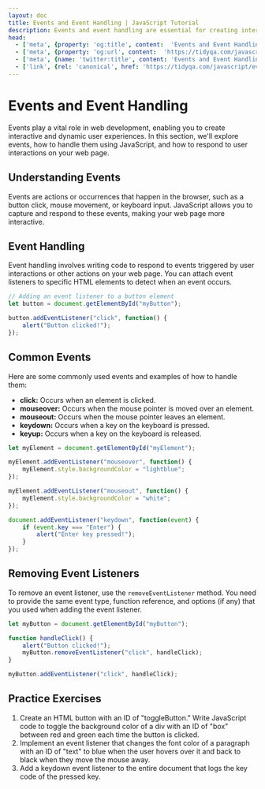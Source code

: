 ```yaml
---
layout: doc
title: Events and Event Handling | JavaScript Tutorial
description: Events and event handling are essential for creating interactive and responsive web applications. By understanding how to capture and respond to user interactions, you can provide a seamless and engaging user experience.
head:
  - ['meta', {property: 'og:title', content:  'Events and Event Handling - JavaScript Tutorial' }]
  - ['meta', {property: 'og:url', content:  'https://tidyqa.com/javascript/events-and-event-handling/' }] 
  - ['meta', {name: 'twitter:title', content: 'Events and Event Handling - JavaScript Tutorial'}]
  - ['link', {rel: 'canonical', href: 'https://tidyqa.com/javascript/events-and-event-handling/'}]
---
```


# Events and Event Handling

Events play a vital role in web development, enabling you to create interactive and dynamic user experiences. In this section, we'll explore events, how to handle them using JavaScript, and how to respond to user interactions on your web page.

## Understanding Events

Events are actions or occurrences that happen in the browser, such as a button click, mouse movement, or keyboard input. JavaScript allows you to capture and respond to these events, making your web page more interactive.

## Event Handling

Event handling involves writing code to respond to events triggered by user interactions or other actions on your web page. You can attach event listeners to specific HTML elements to detect when an event occurs.

```javascript
// Adding an event listener to a button element
let button = document.getElementById("myButton");

button.addEventListener("click", function() {
    alert("Button clicked!");
});
```

## Common Events

Here are some commonly used events and examples of how to handle them:

- **click:** Occurs when an element is clicked.
- **mouseover:** Occurs when the mouse pointer is moved over an element.
- **mouseout:** Occurs when the mouse pointer leaves an element.
- **keydown:** Occurs when a key on the keyboard is pressed.
- **keyup:** Occurs when a key on the keyboard is released.

```javascript
let myElement = document.getElementById("myElement");

myElement.addEventListener("mouseover", function() {
    myElement.style.backgroundColor = "lightblue";
});

myElement.addEventListener("mouseout", function() {
    myElement.style.backgroundColor = "white";
});

document.addEventListener("keydown", function(event) {
    if (event.key === "Enter") {
        alert("Enter key pressed!");
    }
});
```

## Removing Event Listeners

To remove an event listener, use the `removeEventListener` method. You need to provide the same event type, function reference, and options (if any) that you used when adding the event listener.

```javascript
let myButton = document.getElementById("myButton");

function handleClick() {
    alert("Button clicked!");
    myButton.removeEventListener("click", handleClick);
}

myButton.addEventListener("click", handleClick);
```

## Practice Exercises

1. Create an HTML button with an ID of "toggleButton." Write JavaScript code to toggle the background color of a div with an ID of "box" between red and green each time the button is clicked.
2. Implement an event listener that changes the font color of a paragraph with an ID of "text" to blue when the user hovers over it and back to black when they move the mouse away.
3. Add a keydown event listener to the entire document that logs the key code of the pressed key.